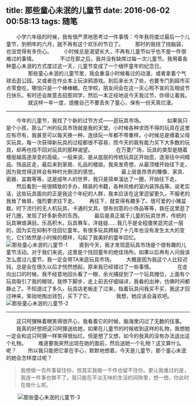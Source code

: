 title: 那些童心未泯的儿童节
date: 2016-06-02 00:58:13
tags: 随笔
---
　　小学六年级的时候，我有很严肃地思考过一件事情：今年我将度过最后一个儿童节，到明年的六月，就不再有这个欢乐的节日了。
　　那时的我挠了挠脑袋，也没觉得有多伤心。
　　小时候总是渴望长大，不再有儿童节似乎也不是一件很难过的事情。
　　
　　不过在那之后，我并没有缺席过每一次儿童节。我用着各种童心未泯的方式度过这一天，儿童节变成了一个缅怀童年的纪念日。
　　
　　那些童心未泯的儿童节里，我会重温小时候看过的动漫，或者拿着个气球去逛公园，又或者在作业本上玩涂鸦游戏。到后来长大了些，也要专门到超市买点零食吃，哪怕只是一个棒棒糖。在学校，朋友间会在这一天心照不宣的互相说节日快乐。有时还会故意去招惹同学，然后一本正经地说今天我过节，你得让着我。
　　
　　就这样一年一度，提醒自己不要丢失了童心，保有一份天真烂漫。
<!--more-->
***
　　今年的儿童节，我找了个新的过节方式——逛玩具市场。
　　
　　如果我只是个小孩，那么广州的玩具市场就是我的天堂。小时候各种求而不得的玩具在这里应有尽有，我甚至可以每天换一种，连续玩一年都不带重样。小时候总是缠着父母买玩具，每一次获得新玩具的过程都很不容易，而今天的我有能力买下大多数的玩具，却再也找不回对玩具的那种渴望。
　　
　　在万菱广场，玩具的类型是随着楼层越高逐渐变的高级。一般来说，是从底层的传统玩具区开始逛，逐渐往中间精品、饰品区走，最后来到家居、礼品的楼层。我突发奇想，从最顶楼开始往下走，因为我觉得这样会有种时光倒流的感觉。
　　
　　最上层是昂贵的雕像、家具、瓷器、盆栽等等，这是成年人的世界，我只是简单溜达了一圈，开始往下走。
　　然后看到一些很精致的手办，精装的书籍，各种风格的室内装饰品等。说老实话，这些玩具面向的正是我这个年纪的人群，我本应该在这里逗留更久。不服老的我耸了耸肩，强烈要求往下走。
　　再往下，就变得有趣多了。很可爱的小猪盆栽，时下流行的无人机玩具，卡通的文具，很有创意的小饰品等等，我在这里逛了好几圈，发现了好多新奇的东西。
　　最后是真正属于儿童的玩具世界，传统的玩具琳琅满目。乐高积木，玩具赛车，洋娃娃……我几乎是全程傻笑逛完这一层的，因为实在抑制不住回忆童年。有很多玩具跨越了十几年也没有发生太大的变化，它们依然是小时候的模样，勾起了我美好的童年回忆。
　　
![那些童心未泯的儿童节-1](/assets/blog/child-1.jpg)
　　直到今天，我才发现逛玩具市场是个很有趣的儿童节活动。对于我们来说，这里是个找回童年的绝佳场所。如果以后再有人问我该怎么度过儿童节，我一定会带TA来逛玩具市场。
　　大概是因为我这个人比较迟钝，总是会在很久以后才恍然想起，原来我已经错过了一些事情。
　　
　　在走向出口的时候，我不经意地回头看了一眼，余光捕捉到了一个玩具摊位，上面有个玩具吸引了我的眼球。我停下脚步，走上前去仔细端详，我看的出神，仿佛时间都静止了。不知道过了多久，玩具店老板走了过来，指着玩具问我买不买，我这才回过神来，笨拙地掏出钱包，买下了它。
　　
　　我想，她应该会喜欢吧。
　　
![那些童心未泯的儿童节-2](/assets/blog/child-2.jpg)
***
　　这只阿狸眯着眼笑得很开心，我看着它的时候，脑海里闪过了无数的往事。
　　我真的好想把这只阿狸送给她，如果在儿童节的时候收到这样的礼物，我想她一定会和这只阿狸一样笑得很灿烂。但是想了又想，如今的我真的没有办法送出这个礼物。
　　难道要我突然出现在她的面前，然后送她一个礼物？这又算什么呢？
　　所以我只能把它拿在手心，默默地想着，今天是儿童节，那个童心未泯的她会怎样度过呢？
　　
>我想做一百件事留住你，但其实我做一千件也留不住你。更让我难过的是，我连一件事也做不了。我只能在平淡无味的生活的间隙里，想一想，你此时在做什么呢。

　　
![那些童心未泯的儿童节-3](/assets/blog/child-3.jpg)